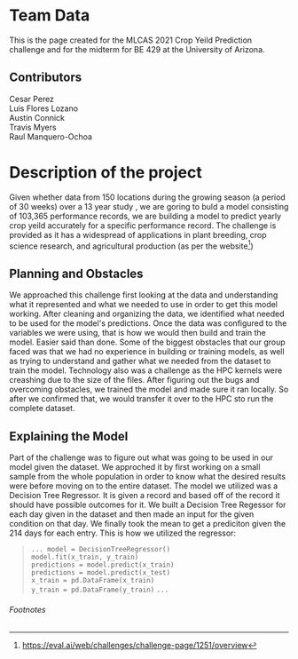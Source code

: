 
# Team Data
This is the page created for the MLCAS 2021 Crop Yeild Prediction challenge and for the midterm for BE 429 at the University of Arizona.

## Contributors
Cesar Perez<br>
Luis Flores Lozano<br>
Austin Connick<br>
Travis Myers<br>
Raul Manquero-Ochoa

# Description of the project
Given whether data from 150 locations during the growing season (a period of 30 weeks) over a 13 year study , we are goring to buld a model consisting
of 103,365 performance records, we are building a model to predict yearly crop yeild accurately for a specific performance record. The challenge is provided as it has a widespread of applications in plant breeding, crop science research, and agricultural production (as per the website[^1])

## Planning and Obstacles
We approached this challenge first looking at the data and understanding what it represented and what we needed to use in order to get this model working. After cleaning and organizing the data, we identified what needed to be used for the model's predictions. Once the data was configured to the variables we were using, that is how we would then build and train the model. Easier said than done. Some of the biggest obstacles that our group faced was that we had no experience in building or training models, as well as trying to understand and gather what we needed from the dataset to train the model. Technology also was a challenge as the HPC kernels were creashing due to the size of the files. After figuring out the bugs and overcoming obstacles, we trained the model and made sure it ran locally. So after we confirmed that, we would transfer it over to the HPC sto run the complete dataset.

## Explaining the Model
Part of the challenge was to figure out what was going to be used in our model given the dataset. We approched it by first working on a small sample from the whole population in order to know what the desired results were before moving on to the entire dataset. The model we utilized was a Decision Tree Regressor. It is given a record and based off of the record it should have possible outcomes for it. We built a Decision Tree Regessor for each day given in the dataset and then made an input for the given condition on that day. We finally took the mean to get a prediciton given the 214 days for each entry. This is how we utilized the regressor: 
>`...
 model = DecisionTreeRegressor()`<br>
 `model.fit(x_train, y_train)`<br>
 `predictions = model.predict(x_train)`<br>
 `predictions = model.predict(x_test)` <br>
 `x_train = pd.DataFrame(x_train)` <br>
 `y_train = pd.DataFrame(y_train)`
 `...`

###### Footnotes
[^1]: https://eval.ai/web/challenges/challenge-page/1251/overview
